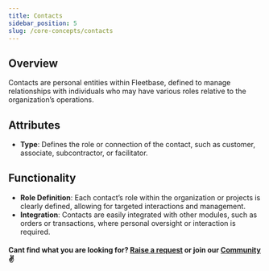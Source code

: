 ```yaml
---
title: Contacts
sidebar_position: 5
slug: /core-concepts/contacts
---
```


## Overview

Contacts are personal entities within Fleetbase, defined to manage relationships with individuals who may have various roles relative to the organization’s operations.

## Attributes

- **Type**: Defines the role or connection of the contact, such as customer, associate, subcontractor, or facilitator.

## Functionality

- **Role Definition**: Each contact’s role within the organization or projects is clearly defined, allowing for targeted interactions and management.
- **Integration**: Contacts are easily integrated with other modules, such as orders or transactions, where personal oversight or interaction is required.

#### Cant find what you are looking for? [Raise a request](https://github.com/fleetbase/docs/issues) or join our [Community](https://discord.gg/HnTqQ6zAVn) ✌️ 